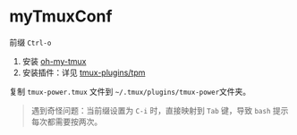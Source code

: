 # myTmuxConf

前缀 `Ctrl-o`

1) 安装 [oh-my-tmux](https://github.com/gpakosz/.tmux)
2) 安装插件：详见 [tmux-plugins/tpm](https://github.com/tmux-plugins/tpm)

复制 `tmux-power.tmux` 文件到 `~/.tmux/plugins/tmux-power`文件夹。

> 遇到奇怪问题：当前缀设置为 `C-i` 时，直接映射到 `Tab` 键，导致 `bash` 提示每次都需要按两次。


